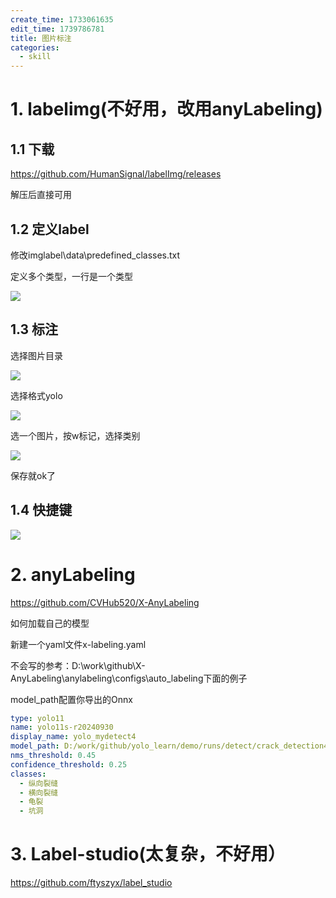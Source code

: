```yaml
---
create_time: 1733061635
edit_time: 1739786781
title: 图片标注
categories:
  - skill
---
```



# 1. labelimg(不好用，改用anyLabeling)

## 1.1 下载

https://github.com/HumanSignal/labelImg/releases

解压后直接可用

## 1.2 定义label

修改imglabel\data\predefined_classes.txt

定义多个类型，一行是一个类型

<img src="/assets/HhNmbFoqnoGZspxFlYaczLjVnAc.png" src-width="139" class="markdown-img m-auto" src-height="65" align="center"/>

## 1.3 标注

选择图片目录

<img src="/assets/I9G9b93jxogFlWxa97ycvYNAnNg.png" src-width="471" class="markdown-img m-auto" src-height="279" align="center"/>

选择格式yolo

<img src="/assets/ZBUubCLhyo7GgExz5HMcPs88nie.png" src-width="164" class="markdown-img m-auto" src-height="474" align="center"/>

选一个图片，按w标记，选择类别

<img src="/assets/VrcAbYk7SobEFnxl70Lc7Cqinvc.png" src-width="799" class="markdown-img m-auto" src-height="401" align="center"/>

保存就ok了

## 1.4 快捷键

<img src="/assets/Tqjqb3QsOoCedOxhvv4cm0l9n1E.png" src-width="484" class="markdown-img m-auto" src-height="552" align="center"/>

# 2.  anyLabeling

https://github.com/CVHub520/X-AnyLabeling

如何加载自己的模型

新建一个yaml文件x-labeling.yaml

不会写的参考：D:\work\github\X-AnyLabeling\anylabeling\configs\auto_labeling下面的例子

model_path配置你导出的Onnx

```yaml
type: yolo11
name: yolo11s-r20240930
display_name: yolo_mydetect4
model_path: D:/work/github/yolo_learn/demo/runs/detect/crack_detection4/weights/best.onnx
nms_threshold: 0.45
confidence_threshold: 0.25
classes:
  - 纵向裂缝
  - 横向裂缝
  - 龟裂
  - 坑洞
```

  

# 3. Label-studio(太复杂，不好用）

https://github.com/ftyszyx/label_studio

